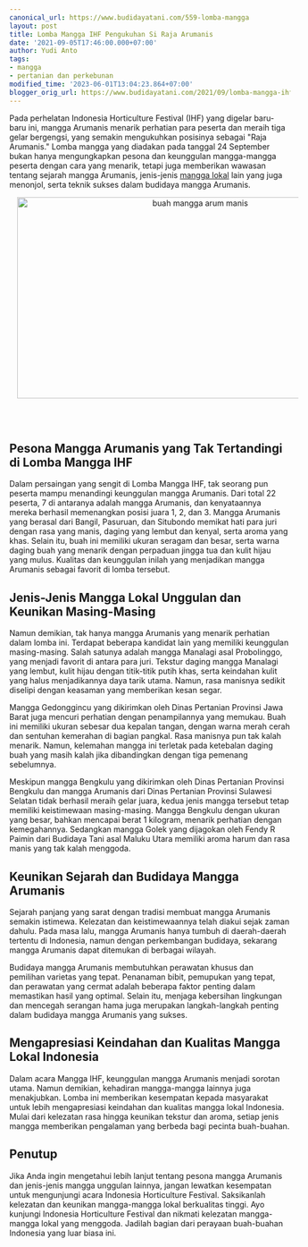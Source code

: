 ```yaml
---
canonical_url: https://www.budidayatani.com/559-lomba-mangga
layout: post
title: Lomba Mangga IHF Pengukuhan Si Raja Arumanis
date: '2021-09-05T17:46:00.000+07:00'
author: Yudi Anto
tags:
- mangga
- pertanian dan perkebunan
modified_time: '2023-06-01T13:04:23.864+07:00'
blogger_orig_url: https://www.budidayatani.com/2021/09/lomba-mangga-ihf-2019-pengukuhan-si.html
---
```


<p>Pada perhelatan Indonesia Horticulture Festival (IHF) yang digelar baru-baru ini, mangga Arumanis menarik perhatian para peserta dan meraih tiga gelar bergengsi, yang semakin mengukuhkan posisinya sebagai "Raja Arumanis." Lomba mangga yang diadakan pada tanggal 24 September bukan hanya mengungkapkan pesona dan keunggulan mangga-mangga peserta dengan cara yang menarik, tetapi juga memberikan wawasan tentang sejarah mangga Arumanis, jenis-jenis <a href="https://www.budidayatani.com/search/label/mangga">mangga lokal</a> lain yang juga menonjol, serta teknik sukses dalam budidaya mangga Arumanis.</p><div class="separator" style="clear: both; text-align: center;"><a href="https://blogger.googleusercontent.com/img/b/R29vZ2xl/AVvXsEg3Idxb3Tgek1mblLOHzz2aUGqKv7vO6k-9cP_rkWwzIupCFtGPIbXOIeu14f7MvhWNL6GvmSHULjsjzCF8LWEc32oKHrhhzt_GUZbWkETyrWuSxSPG1Hj_FfMl8gHSad3pNALpnmcdZVC3lwCADPaM6qE8Ox5BmTGf3yL80oNkQBB-_rcb2F-YPQ7Wrg/s2133/buah(3).jpg" imageanchor="1" style="margin-left: 1em; margin-right: 1em;"><img alt="buah mangga arum manis" border="0" data-original-height="1200" data-original-width="2133" height="360" src="https://blogger.googleusercontent.com/img/b/R29vZ2xl/AVvXsEg3Idxb3Tgek1mblLOHzz2aUGqKv7vO6k-9cP_rkWwzIupCFtGPIbXOIeu14f7MvhWNL6GvmSHULjsjzCF8LWEc32oKHrhhzt_GUZbWkETyrWuSxSPG1Hj_FfMl8gHSad3pNALpnmcdZVC3lwCADPaM6qE8Ox5BmTGf3yL80oNkQBB-_rcb2F-YPQ7Wrg/w640-h360/buah(3).jpg" width="640" /></a></div><br /><p><br /></p><h2>Pesona Mangga Arumanis yang Tak Tertandingi di Lomba Mangga IHF</h2><p>Dalam persaingan yang sengit di Lomba Mangga IHF, tak seorang pun peserta mampu menandingi keunggulan mangga Arumanis. Dari total 22 peserta, 7 di antaranya adalah mangga Arumanis, dan kenyataannya mereka berhasil memenangkan posisi juara 1, 2, dan 3. Mangga Arumanis yang berasal dari Bangil, Pasuruan, dan Situbondo memikat hati para juri dengan rasa yang manis, daging yang lembut dan kenyal, serta aroma yang khas. Selain itu, buah ini memiliki ukuran seragam dan besar, serta warna daging buah yang menarik dengan perpaduan jingga tua dan kulit hijau yang mulus. Kualitas dan keunggulan inilah yang menjadikan mangga Arumanis sebagai favorit di lomba tersebut.</p><h2>Jenis-Jenis Mangga Lokal Unggulan dan Keunikan Masing-Masing</h2><p>Namun demikian, tak hanya mangga Arumanis yang menarik perhatian dalam lomba ini. Terdapat beberapa kandidat lain yang memiliki keunggulan masing-masing. Salah satunya adalah mangga Manalagi asal Probolinggo, yang menjadi favorit di antara para juri. Tekstur daging mangga Manalagi yang lembut, kulit hijau dengan titik-titik putih khas, serta keindahan kulit yang halus menjadikannya daya tarik utama. Namun, rasa manisnya sedikit diselipi dengan keasaman yang memberikan kesan segar.</p><p>Mangga Gedonggincu yang dikirimkan oleh Dinas Pertanian Provinsi Jawa Barat juga mencuri perhatian dengan penampilannya yang memukau. Buah ini memiliki ukuran sebesar dua kepalan tangan, dengan warna merah cerah dan sentuhan kemerahan di bagian pangkal. Rasa manisnya pun tak kalah menarik. Namun, kelemahan mangga ini terletak pada ketebalan daging buah yang masih kalah jika dibandingkan dengan tiga pemenang sebelumnya.</p><p>Meskipun mangga Bengkulu yang dikirimkan oleh Dinas Pertanian Provinsi Bengkulu dan mangga Arumanis dari Dinas Pertanian Provinsi Sulawesi Selatan tidak berhasil meraih gelar juara, kedua jenis mangga tersebut tetap memiliki keistimewaan masing-masing. Mangga Bengkulu dengan ukuran yang besar, bahkan mencapai berat 1 kilogram, menarik perhatian dengan kemegahannya. Sedangkan mangga Golek yang dijagokan oleh Fendy R Paimin dari Budidaya Tani asal Maluku Utara memiliki aroma harum dan rasa manis yang tak kalah menggoda.</p><h2>Keunikan Sejarah dan Budidaya Mangga Arumanis</h2><p>Sejarah panjang yang sarat dengan tradisi membuat mangga Arumanis semakin istimewa. Kelezatan dan keistimewaannya telah diakui sejak zaman dahulu. Pada masa lalu, mangga Arumanis hanya tumbuh di daerah-daerah tertentu di Indonesia, namun dengan perkembangan budidaya, sekarang mangga Arumanis dapat ditemukan di berbagai wilayah.</p><p>Budidaya mangga Arumanis membutuhkan perawatan khusus dan pemilihan varietas yang tepat. Penanaman bibit, pemupukan yang tepat, dan perawatan yang cermat adalah beberapa faktor penting dalam memastikan hasil yang optimal. Selain itu, menjaga kebersihan lingkungan dan mencegah serangan hama juga merupakan langkah-langkah penting dalam budidaya mangga Arumanis yang sukses.</p><h2>Mengapresiasi Keindahan dan Kualitas Mangga Lokal Indonesia</h2><p>Dalam acara Mangga IHF, keunggulan mangga Arumanis menjadi sorotan utama. Namun demikian, kehadiran mangga-mangga lainnya juga menakjubkan. Lomba ini memberikan kesempatan kepada masyarakat untuk lebih mengapresiasi keindahan dan kualitas mangga lokal Indonesia. Mulai dari kelezatan rasa hingga keunikan tekstur dan aroma, setiap jenis mangga memberikan pengalaman yang berbeda bagi pecinta buah-buahan.</p><h2>Penutup</h2><p>Jika Anda ingin mengetahui lebih lanjut tentang pesona mangga Arumanis dan jenis-jenis mangga unggulan lainnya, jangan lewatkan kesempatan untuk mengunjungi acara Indonesia Horticulture Festival. Saksikanlah kelezatan dan keunikan mangga-mangga lokal berkualitas tinggi. Ayo kunjungi Indonesia Horticulture Festival dan nikmati kelezatan mangga-mangga lokal yang menggoda. Jadilah bagian dari perayaan buah-buahan Indonesia yang luar biasa ini.</p>